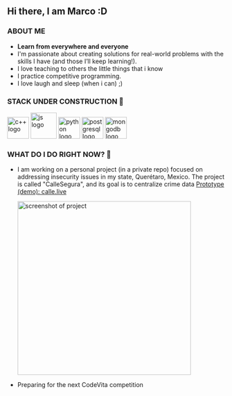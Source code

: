 ## Hi there, I am Marco :D

### ABOUT ME

* **Learn from everywhere and everyone**
* I'm passionate about creating solutions for real-world problems with the skills I have (and those I’ll keep learning!).
* I love teaching to others the little things that i know
* I practice competitive programming.
* I love laugh and sleep (when i can) ;)

### STACK UNDER CONSTRUCTION 💪
<img src="https://github.com/user-attachments/assets/6ca6abf4-1295-4f8f-a311-70351d9a6c29" alt="c++ logo" width="50px" margin="10px"> 

<img src="https://github.com/user-attachments/assets/7bf8ca72-d277-4815-affa-6be638532578" alt ="js logo" width="60px" margin="10px">

<img src="https://github.com/user-attachments/assets/bd8d6744-c997-41d5-9343-037ca88d723e" alt="python logo" width="50px" margin="10px">
<img src="https://github.com/user-attachments/assets/0bfa1760-f5d2-44e5-8dbb-a497cac197cb" alt ="postgresql logo" width="50px" margin="10px">
<img src="https://github.com/user-attachments/assets/567d97fa-4afc-4061-bed2-b8dd80cf44d7" alt ="mongodb logo" width="50px" margin="10px">

### WHAT DO I DO RIGHT NOW? 🧐

* I am working on a personal project (in a private repo) focused on addressing insecurity issues in my state, Querétaro, Mexico. The project is called "CalleSegura", and its goal is to centralize crime data
 [Prototype (demo): calle.live](https://calle.live)



  <img src="https://github.com/user-attachments/assets/a05f0d25-387d-4ebe-91ba-6d215b0ebef1" alt="screenshot of project" width="400px">

* Preparing for the next CodeVita competition
